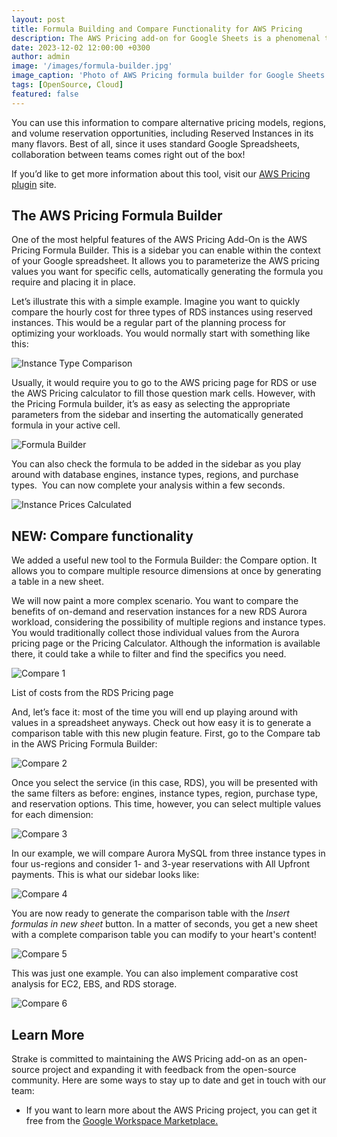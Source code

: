 ```yaml
---
layout: post
title: Formula Building and Compare Functionality for AWS Pricing
description: The AWS Pricing add-on for Google Sheets is a phenomenal tool for efficiently analyzing, forecasting, and optimizing your AWS costs. Its intuitive interface seamlessly integrates current AWS pricing information into your spreadsheets, allowing you to stay up-to-date with the latest cloud cost values, and simplifying cost management for multiple members of your organization.
date: 2023-12-02 12:00:00 +0300
author: admin
image: '/images/formula-builder.jpg'
image_caption: 'Photo of AWS Pricing formula builder for Google Sheets'
tags: [OpenSource, Cloud]
featured: false
---
```

You can use this information to compare alternative pricing models, regions, and volume reservation opportunities, including Reserved Instances in its many flavors. Best of all, since it uses standard Google Spreadsheets, collaboration between teams comes right out of the box!

If you’d like to get more information about this tool, visit our [AWS Pricing plugin](https://workspace.google.com/marketplace/app/aws_pricing_by_strake/378787760903) site.

## **The AWS Pricing Formula Builder**

One of the most helpful features of the AWS Pricing Add-On is the AWS Pricing Formula Builder. This is a sidebar you can enable within the context of your Google spreadsheet. It allows you to parameterize the AWS pricing values you want for specific cells, automatically generating the formula you require and placing it in place.

Let’s illustrate this with a simple example. Imagine you want to quickly compare the hourly cost for three types of RDS instances using reserved instances. This would be a regular part of the planning process for optimizing your workloads. You would normally start with something like this:

![Instance Type Comparison](/images/instance-comparison.jpg)

Usually, it would require you to go to the AWS pricing page for RDS or use the AWS Pricing calculator to fill those question mark cells. However, with the Pricing Formula builder, it’s as easy as selecting the appropriate parameters from the sidebar and inserting the automatically generated formula in your active cell.

![Formula Builder](/images/formula-builder-1.jpg)

You can also check the formula to be added in the sidebar as you play around with database engines, instance types, regions, and purchase types.  You can now complete your analysis within a few seconds.

![Instance Prices Calculated](/images/instance-calculated.jpg)

## **NEW: Compare functionality**

We added a useful new tool to the Formula Builder: the Compare option. It allows you to compare multiple resource dimensions at once by generating a table in a new sheet.

We will now paint a more complex scenario. You want to compare the benefits of on-demand and reservation instances for a new RDS Aurora workload, considering the possibility of multiple regions and instance types. You would traditionally collect those individual values from the Aurora pricing page or the Pricing Calculator. Although the information is available there, it could take a while to filter and find the specifics you need.

![Compare 1](/images/compare-1.jpg)

List of costs from the RDS Pricing page

And, let’s face it: most of the time you will end up playing around with values in a spreadsheet anyways. Check out how easy it is to generate a comparison table with this new plugin feature. First, go to the Compare tab in the AWS Pricing Formula Builder:

![Compare 2](/images/compare-2.jpg)

Once you select the service (in this case, RDS), you will be presented with the same filters as before: engines, instance types, region, purchase type, and reservation options. This time, however, you can select multiple values for each dimension:

![Compare 3](/images/compare-3.jpg)

In our example, we will compare Aurora MySQL from three instance types in four us-regions and consider 1- and 3-year reservations with All Upfront payments. This is what our sidebar looks like:

![Compare 4](/images/compare-4.jpg)

You are now ready to generate the comparison table with the *Insert formulas in new sheet* button. In a matter of seconds, you get a new sheet with a complete comparison table you can modify to your heart's content!

![Compare 5](/images/compare-5.jpg)

This was just one example. You can also implement comparative cost analysis for EC2, EBS, and RDS storage.

![Compare 6](/images/compare-6.jpg)

## **Learn More**

Strake is committed to maintaining the AWS Pricing add-on as an open-source project and expanding it with feedback from the open-source community. Here are some ways to stay up to date and get in touch with our team:

- If you want to learn more about the AWS Pricing project, you can get it free from the [Google Workspace Marketplace.](https://workspace.google.com/marketplace/app/aws_pricing_by_strake/378787760903)